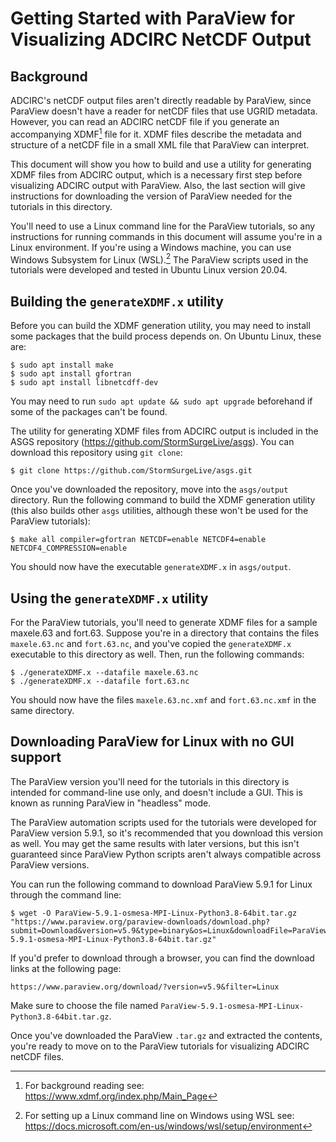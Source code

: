 # Getting Started with ParaView for Visualizing ADCIRC NetCDF Output

## Background
 
ADCIRC's netCDF output files aren't directly readable by ParaView, since ParaView doesn't have a reader for netCDF files that use UGRID metadata. However, you can read an ADCIRC netCDF file if you generate an accompanying XDMF[^1] file for it. XDMF files describe the metadata and structure of a netCDF file in a small XML file that ParaView can interpret.

This document will show you how to build and use a utility for generating XDMF files from ADCIRC output, which is a necessary first step before visualizing ADCIRC output with ParaView. Also, the last section will give instructions for downloading the version of ParaView needed for the tutorials in this directory.

You'll need to use a Linux command line for the ParaView tutorials, so any instructions for running commands in this document will assume you're in a Linux environment. If you're using a Windows machine, you can use Windows Subsystem for Linux (WSL).[^2] The ParaView scripts used in the tutorials were developed and tested in Ubuntu Linux version 20.04.

## Building the `generateXDMF.x` utility

Before you can build the XDMF generation utility, you may need to install some packages that the build process depends on. On Ubuntu Linux, these are:
```
$ sudo apt install make
$ sudo apt install gfortran
$ sudo apt install libnetcdff-dev
```
You may need to run `sudo apt update && sudo apt upgrade` beforehand if some of the packages can't be found.

The utility for generating XDMF files from ADCIRC output is included in the ASGS repository (https://github.com/StormSurgeLive/asgs). You can download this repository using `git clone`:
```
$ git clone https://github.com/StormSurgeLive/asgs.git
```
Once you've downloaded the repository, move into the `asgs/output` directory. Run the following command to build the XDMF generation utility (this also builds other `asgs` utilities, although these won't be used for the ParaView tutorials):
```
$ make all compiler=gfortran NETCDF=enable NETCDF4=enable NETCDF4_COMPRESSION=enable
```
You should now have the executable `generateXDMF.x` in `asgs/output`.

## Using the `generateXDMF.x` utility

For the ParaView tutorials, you'll need to generate XDMF files for a sample maxele.63 and fort.63. Suppose you're in a directory that contains the files `maxele.63.nc` and `fort.63.nc`, and you've copied the `generateXDMF.x` executable to this directory as well. Then, run the following commands:
```
$ ./generateXDMF.x --datafile maxele.63.nc
$ ./generateXDMF.x --datafile fort.63.nc
```
You should now have the files `maxele.63.nc.xmf` and `fort.63.nc.xmf` in the same directory.

## Downloading ParaView for Linux with no GUI support

The ParaView version you'll need for the tutorials in this directory is intended for command-line use only, and doesn't include a GUI. This is known as running ParaView in "headless" mode.

The ParaView automation scripts used for the tutorials were developed for ParaView version 5.9.1, so it's recommended that you download this version as well. You may get the same results with later versions, but this isn't guaranteed since ParaView Python scripts aren't always compatible across ParaView versions.

You can run the following command to download ParaView 5.9.1 for Linux through the command line:
```
$ wget -O ParaView-5.9.1-osmesa-MPI-Linux-Python3.8-64bit.tar.gz "https://www.paraview.org/paraview-downloads/download.php?submit=Download&version=v5.9&type=binary&os=Linux&downloadFile=ParaView-5.9.1-osmesa-MPI-Linux-Python3.8-64bit.tar.gz"
```
If you'd prefer to download through a browser, you can find the download links at the following page:
```
https://www.paraview.org/download/?version=v5.9&filter=Linux
```
Make sure to choose the file named `ParaView-5.9.1-osmesa-MPI-Linux-Python3.8-64bit.tar.gz`.

Once you've downloaded the ParaView `.tar.gz` and extracted the contents, you're ready to move on to the ParaView tutorials for visualizing ADCIRC netCDF files.


[^1]: For background reading see: https://www.xdmf.org/index.php/Main_Page
[^2]: For setting up a Linux command line on Windows using WSL see: https://docs.microsoft.com/en-us/windows/wsl/setup/environment
